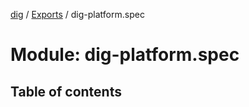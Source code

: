 [dig](../README.md) / [Exports](../modules.md) / dig-platform.spec

# Module: dig-platform.spec

## Table of contents
